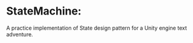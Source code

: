 # StateMachine:
A practice implementation of State design pattern for a Unity engine text adventure.
